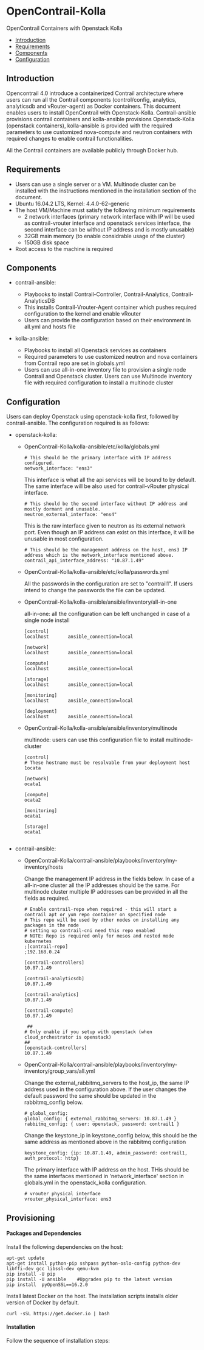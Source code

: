 # OpenContrail-Kolla
OpenContrail Containers with Openstack Kolla

- [Introduction](#Introduction)
- [Requirements](#Requirements)
- [Components](#Requirements)
- [Configuration](#Configuration)

<!-- toc -->

## Introduction

Opencontrail 4.0 introduce a containerized Contrail architecture where users can run all the Contrail components (control/config, analytics, analyticsdb and vRouter-agent) as Docker containers. This document enables users to install OpenContrail with Openstack-Kolla. Contrail-ansible provisions contrail containers and kolla-ansible provisions Openstack-Kolla (openstack containers), kolla-ansible is provided with the required parameters to use customized nova-compute and neutron containers with required changes to enable contrail functionalities.

All the Contrail containers are available publicly through Docker hub.

## Requirements

* Users can use a single server or a VM. Multinode cluster can be installed with the instructions mentioned in the installation section of the document.
* Ubuntu 16.04.2 LTS, Kernel: 4.4.0-62-generic
* The host VM/Machine must satisfy the following minimum requirements
  * 2 network interfaces (primary network interface with IP will be used as contrail-vrouter interface and openstack services interface, the second interface can be without IP address and is mostly unusable)
  * 32GB main memory (to enable considrable usage of the cluster)
  * 150GB disk space
* Root access to the machine is required

## Components

* contrail-ansible:
  * Playbooks to install Contrail-Controller, Contrail-Analytics, Contrail-AnalyticsDB
  * This installs Contrail-Vrouter-Agent container which pushes required configuration to the kernel and enable vRouter
  * Users can provide the configuration based on their environment in all.yml and hosts file

* kolla-ansible:
  * Playbooks to install all Openstack services as containers
  * Required parameters to use customized neutron and nova containers from Contrail repo are set in globals.yml
  * Users can use all-in-one inventory file to provision a single node Contrail and Openstack cluster. Users can use Multinode inventory file with required configuration to install a multinode cluster

## Configuration

Users can deploy Openstack using openstack-kolla first, followed by contrail-ansible. The configuration required is as follows:

* openstack-kolla:

  * OpenContrail-Kolla/kolla-ansible/etc/kolla/globals.yml
  
    ```
    # This should be the primary interface with IP address configured.
    network_interface: "ens3"
    ```
    This interface is what all the api services will be bound to by default. The same interface will be also used for contrail-vRouter physical interface.
    
    ```
    # This should be the second interface without IP address and mostly dormant and unusable.
    neutron_external_interface: "ens4"
    ```
    This is the raw interface given to neutron as its external network port. Even though an IP address can exist on this interface, it will be unusable in most configuration.
    
    ```
    # This should be the management address on the host, ens3 IP address which is the network_interface mentioned above.
    contrail_api_interface_address: "10.87.1.49"
    ```
    
  * OpenContrail-Kolla/kolla-ansible/etc/kolla/passwords.yml
  
    All the passwords in the configuration are set to "contrail1". If users intend to change the passwords the file can be updated.
    
  * OpenContrail-Kolla/kolla-ansible/ansible/inventory/all-in-one
  
    all-in-one: all the configuration can be left unchanged in case of a single node install
    
    ```
    [control]
    localhost       ansible_connection=local

    [network]
    localhost       ansible_connection=local

    [compute]
    localhost       ansible_connection=local

    [storage]
    localhost       ansible_connection=local

    [monitoring]
    localhost       ansible_connection=local

    [deployment]
    localhost       ansible_connection=local
    ```
    
  * OpenContrail-Kolla/kolla-ansible/ansible/inventory/multinode
  
    multinode: users can use this configuration file to install multinode-cluster
    
    ```
    [control]
    # These hostname must be resolvable from your deployment host
    1ocata

    [network]
    ocata1

    [compute]
    ocata2

    [monitoring]
    ocata1

    [storage]
    ocata1
   ```

* contrail-ansible:

  * OpenContrail-Kolla/contrail-ansible/playbooks/inventory/my-inventory/hosts
  
    Change the management IP address in the fields below. In case of a all-in-one cluster all the IP addresses should be the same. For multinode cluster multiple IP addresses can be provided in all the fields as required.  
    ```
    # Enable contrail-repo when required - this will start a contrail apt or yum repo container on specified node
    # This repo will be used by other nodes on installing any packages in the node
    # setting up contrail-cni need this repo enabled
    # NOTE: Repo is required only for mesos and nested mode kubernetes
    ;[contrail-repo]
    ;192.168.0.24

    [contrail-controllers]
    10.87.1.49

    [contrail-analyticsdb]
    10.87.1.49

    [contrail-analytics]
    10.87.1.49

    [contrail-compute]
    10.87.1.49

     ##
    # Only enable if you setup with openstack (when cloud_orchestrator is openstack)
    ##
    [openstack-controllers]
    10.87.1.49
    ```
 
  * OpenContrail-Kolla/contrail-ansible/playbooks/inventory/my-inventory/group_vars/all.yml
  
    Change the external_rabbitmq_servers to the host_ip, the same IP address used in the configuration above. If the user changes the default password the same should be updated in the rabbitmq_config below.
    ```
    # global_config:
    global_config: { external_rabbitmq_servers: 10.87.1.49 }
    rabbitmq_config: { user: openstack, password: contrail1 }
    ```
    Change the keystone_ip in keystone_config below, this should be the same address as mentioned above in the rabbitmq configuration 
    ```
    keystone_config: {ip: 10.87.1.49, admin_password: contrail1, auth_protocol: http}
    ```
    The primary interface with IP address on the host. THis should be the same interfaces mentioned in 'network_interface' section in globals.yml in the openstack_kolla configuration.
    ```
    # vrouter physical interface
    vrouter_physical_interface: ens3
    ```

## Provisioning

#### Packages and Dependencies

Install the following dependencies on the host:

```
apt-get update
apt-get install python-pip sshpass python-oslo-config python-dev libffi-dev gcc libssl-dev qemu-kvm
pip install -U pip
pip install -U ansible    #Upgrades pip to the latest version
pip install  pyOpenSSL==16.2.0
```

Install latest Docker on the host. The installation scripts installs older version of Docker by default.

```
curl -sSL https://get.docker.io | bash
```

#### Installation

Follow the sequence of installation steps:


    
    

  
  

  







































